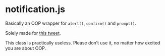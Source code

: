 # notification.js

Basically an OOP wrapper for `alert()`, `confirm()` and `prompt()`.

Solely made for [this tweet](https://twitter.com/toddmotto/status/640909692164833280).

This class is practically useless. Please don’t use it, no matter how excited you are about OOP.
